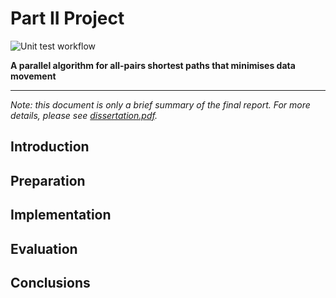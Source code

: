 # Part II Project

![Unit test workflow](https://github.com/marcusGH/part-II-project/actions/workflows/github-actions-junit-tests.yml/badge.svg)

**A parallel algorithm for all-pairs shortest paths that minimises data movement**

---

_Note: this document is only a brief summary of the final report. For more details, please see [dissertation.pdf](dissertation/dissertation.pdf)._

## Introduction

## Preparation

## Implementation

## Evaluation

## Conclusions
